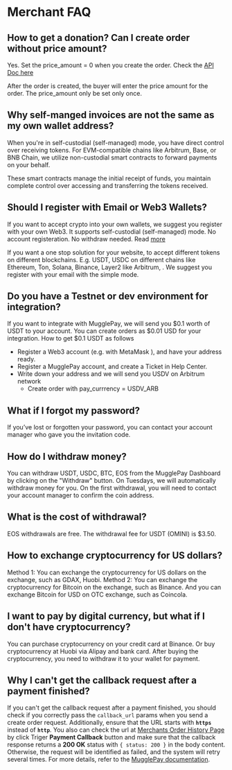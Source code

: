 # Merchant FAQ

## How to get a donation? Can I create order without price amount?

Yes. Set the price\_amount = 0 when you create the order. Check the [API Doc here](https://docs.mugglepay.com/order/createorder)

After the order is created, the buyer will enter the price amount for the order. The price\_amount only be set only once.

## Why self-manged invoices are not the same as my own wallet address?

When you're in self-custodial (self-managed) mode, you have direct control over receiving tokens. For EVM-compatible chains like Arbitrum, Base, or BNB Chain, we utilize non-custodial smart contracts to forward payments on your behalf.

These smart contracts manage the initial receipt of funds, you maintain complete control over accessing and transferring the tokens received.

## Should I register with Email or Web3 Wallets?

If you want to accept crypto into your own wallets, we suggest you register with your own Web3. It supports self-custodial (self-managed) mode. No account registeration. No withdraw needed. Read [more](https://docs.mugglepay.com/self-managed-non-custodian)

If you want a one stop solution for your website, to accept different tokens on different blockchains. E.g. USDT, USDC on different chains like Ethereum, Ton, Solana, Binance, Layer2 like Arbitrum, . We suggest you register with your email with the simple mode.

## Do you have a Testnet or dev environment for integration?

If you want to integrate with MugglePay, we will send you $0.1 worth of USDT to your account. You can create orders as $0.01 USD for your integration. How to get $0.1 USDT as follows

* Register a Web3 account (e.g. with MetaMask ), and have your address ready.
* Register a MugglePay account, and create a Ticket in Help Center.
* Write down your  address and we will send you USDV on Arbitrum network&#x20;
  * Create order with pay\_currrency = USDV\_ARB

## What if I forgot my password?

If you’ve lost or forgotten your password, you can contact your account manager who gave you the invitation code.

## How do I withdraw money?

You can withdraw USDT, USDC, BTC, EOS from the MugglePay Dashboard by clicking on the "Withdraw" button. On Tuesdays, we will automatically withdraw money for you. On the first withdrawal, you will need to contact your account manager to confirm the coin address.

## What is the cost of withdrawal?

EOS withdrawals are free. The withdrawal fee for USDT (OMINI) is $3.50.

## How to exchange cryptocurrency for US dollars?

Method 1: You can exchange the cryptocurrency for US dollars on the exchange, such as GDAX, Huobi. Method 2: You can exchange the cryptocurrency for Bitcoin on the exchange, such as Binance. And you can exchange Bitcoin for USD on OTC exchange, such as Coincola.

## I want to pay by digital currency, but what if I don't have cryptocurrency?

You can purchase cryptocurrency on your credit card at Binance. Or buy cryptocurrency at Huobi via Alipay and bank card. After buying the cryptocurrency, you need to withdraw it to your wallet for payment.

## Why I can't get the callback request after a payment finished?

If you can't get the callback request after a payment finished, you should check if you correctly pass the `callback_url` params when you send a create order request. Additionally, ensure that the URL starts with **`https`** instead of **`http`**. You also can check the url at [Merchants Order History Page](https://merchants.mugglepay.com/transactions/orders) by click Triger **Payment Callback** button and make sure that the callback response returns a **200 OK** status with `{ status: 200 }` in the body content. Otherwise, the request will be identified as failed, and the system will retry several times. For more details, refer to the [MugglePay documentation](https://docs.mugglepay.com/order/paymentcallback).
